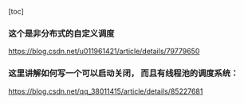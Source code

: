 [toc]





### 这个是非分布式的自定义调度

https://blog.csdn.net/u011961421/article/details/79779650



### 这里讲解如何写一个可以启动关闭， 而且有线程池的调度系统：

https://blog.csdn.net/qq_38011415/article/details/85227681



